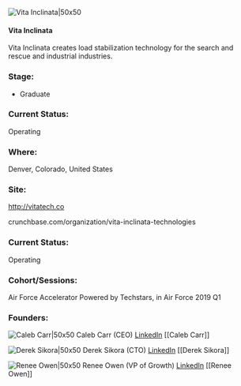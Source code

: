 

![Vita Inclinata|50x50](https://res.cloudinary.com/crunchbase-production/image/upload/fjmugj2szow6sbloypiw)

#### Vita Inclinata
Vita Inclinata creates load stabilization technology for the search and rescue and industrial industries.

### Stage: 
 - Graduate 

### Current Status: 
Operating

### Where:
Denver, Colorado, United States

### Site:
http://vitatech.co



crunchbase.com/organization/vita-inclinata-technologies

### Current Status: 
Operating

### Cohort/Sessions: 
Air Force Accelerator Powered by Techstars, in Air Force 2019 Q1

### Founders: 

![Caleb Carr|50x50](https://apimg.techstars.com/connect/images/image_files/5e73e56ea36c1159120000ec/original/carr.jpeg) Caleb Carr (CEO) [LinkedIn](https://linkedin.com/in/cbcarr) [[Caleb Carr]]

![Derek Sikora|50x50](https://s3.amazonaws.com/techstars/default-user-avatar@2x.png) Derek Sikora (CTO) [LinkedIn](https://linkedin.com/in/derek-sikora-540872b3) [[Derek Sikora]]

![Renee Owen|50x50](https://apimg.techstars.com/connect/images/image_files/5c659e6fa36c11070500002b/original/Renee_headshot_square.jpg) Renee Owen (VP of Growth) [LinkedIn](https://linkedin.com/in/reneeowen) [[Renee Owen]]


